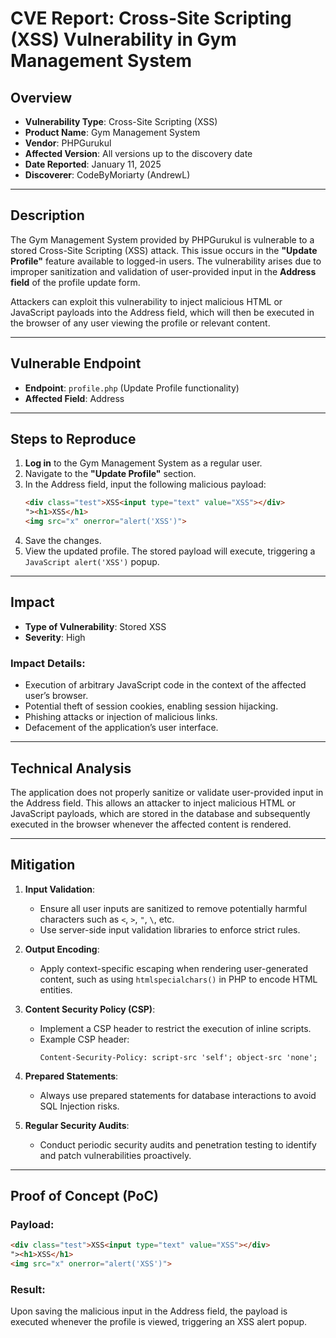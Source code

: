 # CVE Report: Cross-Site Scripting (XSS) Vulnerability in Gym Management System

## Overview
- **Vulnerability Type**: Cross-Site Scripting (XSS)  
- **Product Name**: Gym Management System  
- **Vendor**: PHPGurukul  
- **Affected Version**: All versions up to the discovery date  
- **Date Reported**: January 11, 2025  
- **Discoverer**: CodeByMoriarty (AndrewL)  

---

## Description
The Gym Management System provided by PHPGurukul is vulnerable to a stored Cross-Site Scripting (XSS) attack. This issue occurs in the **"Update Profile"** feature available to logged-in users. The vulnerability arises due to improper sanitization and validation of user-provided input in the **Address field** of the profile update form.

Attackers can exploit this vulnerability to inject malicious HTML or JavaScript payloads into the Address field, which will then be executed in the browser of any user viewing the profile or relevant content.

---

## Vulnerable Endpoint
- **Endpoint**: `profile.php` (Update Profile functionality)  
- **Affected Field**: Address  

---

## Steps to Reproduce
1. **Log in** to the Gym Management System as a regular user.  
2. Navigate to the **"Update Profile"** section.  
3. In the Address field, input the following malicious payload:  
    ```html
    <div class="test">XSS<input type="text" value="XSS"></div>
    "><h1>XSS</h1>
    <img src="x" onerror="alert('XSS')">
    ```
4. Save the changes.  
5. View the updated profile. The stored payload will execute, triggering a `JavaScript alert('XSS')` popup.  

---

## Impact
- **Type of Vulnerability**: Stored XSS  
- **Severity**: High  

### Impact Details:
- Execution of arbitrary JavaScript code in the context of the affected user’s browser.  
- Potential theft of session cookies, enabling session hijacking.  
- Phishing attacks or injection of malicious links.  
- Defacement of the application’s user interface.  

---

## Technical Analysis
The application does not properly sanitize or validate user-provided input in the Address field. This allows an attacker to inject malicious HTML or JavaScript payloads, which are stored in the database and subsequently executed in the browser whenever the affected content is rendered.

---

## Mitigation
1. **Input Validation**:
    - Ensure all user inputs are sanitized to remove potentially harmful characters such as `<`, `>`, `"`, `\`, etc.
    - Use server-side input validation libraries to enforce strict rules.

2. **Output Encoding**:
    - Apply context-specific escaping when rendering user-generated content, such as using `htmlspecialchars()` in PHP to encode HTML entities.

3. **Content Security Policy (CSP)**:
    - Implement a CSP header to restrict the execution of inline scripts.  
    - Example CSP header:  
      ```
      Content-Security-Policy: script-src 'self'; object-src 'none';
      ```

4. **Prepared Statements**:
    - Always use prepared statements for database interactions to avoid SQL Injection risks.

5. **Regular Security Audits**:
    - Conduct periodic security audits and penetration testing to identify and patch vulnerabilities proactively.

---

## Proof of Concept (PoC)

### Payload:
```html
<div class="test">XSS<input type="text" value="XSS"></div>
"><h1>XSS</h1>
<img src="x" onerror="alert('XSS')">
```

### Result:

Upon saving the malicious input in the Address field, the payload is executed whenever the profile is viewed, triggering an XSS alert popup.
